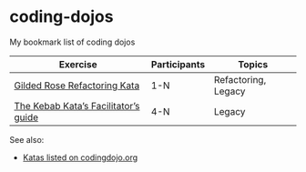 # coding-dojos
My bookmark list of coding dojos

| Exercise | Participants | Topics |
|----------|--------------|--------|
| [Gilded Rose Refactoring Kata](https://github.com/emilybache/GildedRose-Refactoring-Kata/) | 1-N | Refactoring, Legacy |
| [The Kebab Kata’s Facilitator’s guide](https://github.com/malk/the-kebab-kata) | 4-N | Legacy |

See also:
* [Katas listed on codingdojo.org](https://codingdojo.org/kata/)
